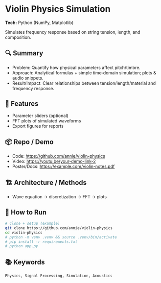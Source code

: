 # Violin Physics Simulation
**Tech:** Python (NumPy, Matplotlib)

Simulates frequency response based on string tension, length, and composition.

## 🔍 Summary
- Problem: Quantify how physical parameters affect pitch/timbre.
- Approach: Analytical formulas + simple time‑domain simulation; plots & audio snippets.
- Result/Impact: Clear relationships between tension/length/material and frequency response.

## 🧠 Features
- Parameter sliders (optional)
- FFT plots of simulated waveforms
- Export figures for reports

## 📦 Repo / Demo
- Code: https://github.com/annie/violin-physics
- Video: https://youtu.be/your-demo-link-2
- Poster/Docs: https://example.com/violin-notes.pdf

## 🏗️ Architecture / Methods
- Wave equation → discretization → FFT → plots

## 🚦 How to Run
```bash
# clone + setup (example)
git clone https://github.com/annie/violin-physics
cd violin-physics
# python -m venv .venv && source .venv/bin/activate
# pip install -r requirements.txt
# python app.py
```

## 📚 Keywords
`Physics, Signal Processing, Simulation, Acoustics`
